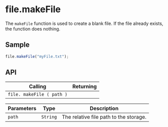 # file.makeFile

The `makeFile` function is used to create a blank file. If the file already exists, the function does nothing.

## Sample

```javascript
file.makeFile("myFile.txt");
```

## API

| Calling | Returning |
|---|---|
| `file. makeFile ( path )` |  |

| Parameters | Type | Description |
|---|---|---|
| `path` | `String` | The relative file path to the storage. |
